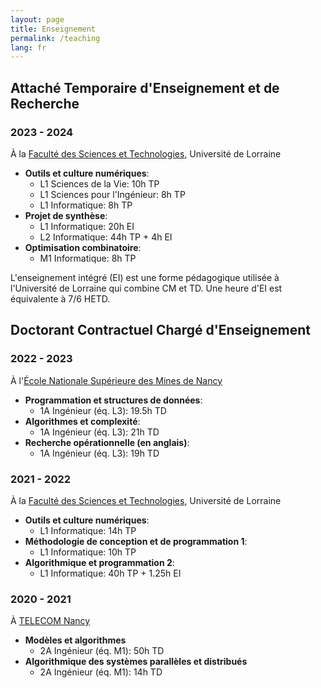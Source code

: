 ```yaml
---
layout: page
title: Enseignement
permalink: /teaching
lang: fr
---
```


## Attaché Temporaire d'Enseignement et de Recherche
### 2023 - 2024
À la [Faculté des Sciences et Technologies](https://fst.univ-lorraine.fr/), Université de Lorraine
- **Outils et culture numériques**:
    + L1 Sciences de la Vie: 10h TP
    + L1 Sciences pour l'Ingénieur: 8h TP
    + L1 Informatique: 8h TP
- **Projet de synthèse**:
    + L1 Informatique: 20h EI
    + L2 Informatique: 44h TP + 4h EI
- **Optimisation combinatoire**:
    + M1 Informatique: 8h TP

L'enseignement intégré (EI) est une forme pédagogique utilisée à l'Université de Lorraine qui combine CM et TD. Une heure d'EI est équivalente à 7/6 HETD.

## Doctorant Contractuel Chargé d'Enseignement
### 2022 - 2023
À l'[École Nationale Supérieure des Mines de Nancy](https://mines-nancy.univ-lorraine.fr/)
- **Programmation et structures de données**:
    + 1A Ingénieur (éq. L3): 19.5h TD
- **Algorithmes et complexité**:
    + 1A Ingénieur (éq. L3): 21h TD
- **Recherche opérationnelle (en anglais)**:
    + 1A Ingénieur (éq. L3): 19h TD

### 2021 - 2022
À la [Faculté des Sciences et Technologies](https://fst.univ-lorraine.fr/), Université de Lorraine
- **Outils et culture numériques**:
    + L1 Informatique: 14h TP
- **Méthodologie de conception et de programmation 1**:
    + L1 Informatique: 10h TP
- **Algorithmique et programmation 2**:
    + L1 Informatique: 40h TP + 1.25h EI

### 2020 - 2021
À [TELECOM Nancy](https://telecomnancy.univ-lorraine.fr/)
- **Modèles et algorithmes**
    + 2A Ingénieur (éq. M1): 50h TD
- **Algorithmique des systèmes parallèles et distribués**
    + 2A Ingénieur (éq. M1): 14h TD